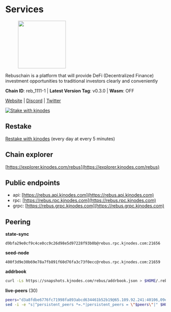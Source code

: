 # Services

<figure><img src="https://raw.githubusercontent.com/kj89/testnet_manuals/main/pingpub/logos/rebus.png" width="150" alt=""><figcaption></figcaption></figure>

Rebuschain is a platform that will provide DeFi (Decentralized Finance)  investment opportunities to traditional investors clearly and conveniently

**Chain ID**: reb_1111-1 | **Latest Version Tag**: v0.3.0 | **Wasm**: OFF

[Website](https://www.rebuschain.com) | [Discord](https://discord.gg/rebuschain) | [Twitter](https://twitter.com/RebusChain)

[![Stake with kjnodes](https://i.ibb.co/cr44Q8j/button-stake-with-kjnodes.png)](https://restake.app/rebus/rebusvaloper1vndzy8y55ylgpmmsc34uy8rm6kqlml6ffs9lrv)

## Restake

[Restake with kjnodes](https://restake.app/rebus/rebusvaloper1vndzy8y55ylgpmmsc34uy8rm6kqlml6ffs9lrv) (every day at every 5 minutes)
## Chain explorer
[https://explorer.kjnodes.com/rebus](https://explorer.kjnodes.com/rebus)

## Public endpoints

* api: [https://rebus.api.kjnodes.com](https://rebus.api.kjnodes.com)
* rpc: [https://rebus.rpc.kjnodes.com](https://rebus.rpc.kjnodes.com)
* grpc: [https://rebus.grpc.kjnodes.com](https://rebus.grpc.kjnodes.com)

## Peering

**state-sync**

```text
d9bfa29e0cf9c4ce0cc9c26d98e5d97228f93b0b@rebus.rpc.kjnodes.com:21656
```

**seed-node**

```text
400f3d9e30b69e78a7fb891f60d76fa3c73f0ecc@rebus.rpc.kjnodes.com:21659
```

**addrbook**
```bash
curl -Ls https://snapshots.kjnodes.com/rebus/addrbook.json > $HOME/.rebusd/config/addrbook.json
```

**live-peers** (30)
```bash
peers="d3a8fdbe6776fc71998fa893abcd634461b52b19@65.109.92.241:40106,09e5d302fd49709b5b46d391a297f448a5dc1a37@65.109.82.249:30656,a35d28e111c1dcc1e5f3203627b449adfb4425f2@65.109.29.150:21656,641b33b0e909630868133820605edf2b4ba4969a@65.109.49.109:26656,12e6bea6650a53150c01ca3897e4a0b94d6e9d4e@135.181.141.47:26656,1fcb45323f9045707c0c344a60d7cb906008cfaf@65.109.80.176:26656,b5bf2242c981371224e5e9e89d6c265d554c8989@65.21.202.154:21656,faf349e185255c4aa2786da4f8ac70ea13849db0@169.155.45.128:26656,8f023504e27873141164b6fbf1c4b788ff8d533b@159.69.200.24:26656,89757803f40da51678451735445ad40d5b15e059@169.155.44.106:26656,b212d5740b2e11e54f56b072dc13b6134650cfb5@169.155.168.16:26656,3cc5fb5f6140ac4e57dfc80940c8a06daa299c89@51.77.195.46:26656,4e3e545e85000045ef44905ab683a5db6f87cdbe@88.198.32.17:37656,ff7621be29e39e9fdf07f2501e1a217201ca29ee@213.239.207.175:39656,17779ded6b3dc2f31d6c6f40cc6f07d802753ba7@78.47.153.128:26656,3e319c765b7b48d518a2e3218efc317234b81681@142.132.159.188:26656,ab6a4ae2857ac05fa8f45b03871fa3945193fc61@46.4.81.204:35656,b8c42fcb311b47cdb8285b5697f661fbba5bf1a5@51.68.157.129:26656,05483a7ec0160b17de1ad8e7793c7502e70e5525@146.59.85.223:17256,237bfc05da5f8cabee00f148995333f37186d232@164.68.121.101:26656,b1b08fe470551dca6d6631fb1bfabb814f6c1aec@54.37.129.164:54556,6dc49b312a98051351f0347568c294fea83a5f9a@51.79.27.21:11656,34e3178b6e0f25451fd690c15fc199d5a9bdfb9b@15.204.197.11:26656,07b84cf4b47a2e5ad251267716fe05bcf30330cd@65.21.170.3:29656,6ac55af662061d3669d7c70961a8fd87ba2f2075@65.108.200.142:26696,5c2018214fcfde67ec390702539f295165f12a3a@86.48.2.20:26656,c126eed9cfede7802d78f570fec8175835309a73@141.95.127.146:26656,2b7c9ae046c35b48cb7d3d16416c3f36ab648f66@149.102.136.149:26656,2f6b34ad97c4827dace87436f0299cf89fe0c056@136.243.95.80:46656,d9bfa29e0cf9c4ce0cc9c26d98e5d97228f93b0b@65.109.88.38:21656"
sed -i -e "s|^persistent_peers *=.*|persistent_peers = \"$peers\"|" $HOME/.rebusd/config/config.toml
```
